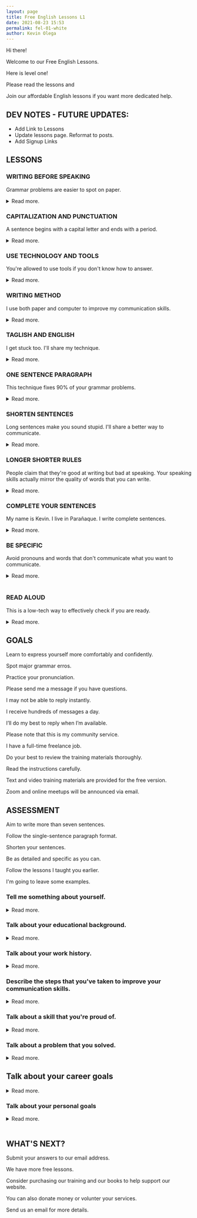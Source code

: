 ```yaml
--- 
layout: page
title: Free English Lessons L1
date: 2021-08-23 15:53
permalink: fel-01-white 
author: Kevin Olega 
--- 
```

Hi there!

Welcome to our Free English Lessons.

Here is level one!

Please read the lessons and

Join our affordable English lessons if you want more dedicated help.

## DEV NOTES - FUTURE UPDATES:

- Add Link to Lessons
- Update lessons page. Reformat to posts.
- Add Signup Links

## LESSONS

### WRITING BEFORE SPEAKING

Grammar problems are easier to spot on paper.

<details>
	<summary>Read more.</summary>
	<p>Write as if you are speaking to another person.</p>
	<p>Practice writing everything that you want to say.</p>
	<p>Include all the details.</p>
	<p>Fix the grammar on paper.</p>
	<p>You'll sound a lot better when you begin speaking.</p>
	<p><a href="">FURTHER READING: LINK TO LESSON</a></p>
</details>

### CAPITALIZATION AND PUNCTUATION

A sentence begins with a capital letter and ends with a period.

<details>
	<summary>Read more.</summary>
	<p>A sentence always begins with a capital letter.</p>
	<p>Proper nouns such as names, places, things, and events begin with a capital letter.</p>
	<p>Kevin, Parañaque City, Philippines, West Contact Services, and other proper nouns are written as capital letters.</p>
	<p>Sentences need to end with a punctuation marke like a period, question mark, or exclamation point.</p>
	<p>Failing to do so will give interviewers a bad impression of your communication skills.</p>
	<p><a href="">FURTHER READING: LINK TO LESSON</a></p>
</details>

### USE TECHNOLOGY AND TOOLS

You're allowed to use tools if you don't know how to answer.

<details>
	<summary>Read more.</summary>
	<p>Use the built-in spelling and grammar checker on Google Docs.</p>
	<p>Use the free Grammarly.com service.</p>
	<p>Google words that you don't know.</p>
	<p>Use Google Translate to get ideas on how to communicate your message.</p>
	<p>Tools help spot 90% of your errors.</p>
	<p>Using tools is not cheating.</p>
	<p><a href="">FURTHER READING: LINK TO LESSON</a></p>
</details>

### WRITING METHOD

I use both paper and computer to improve my communication skills.

<details>
	<summary>Read more.</summary>
	<p>I write my ideas on scratch paper.</p>
	<p>I rewrite important ideas in my notebook.</p>
	<p>I format and encode my writing on my computer.</p>
	<p>I record what I said using my phone.</p>
	<p>I listen to how I sound and write ideas on how to improve my communciation.</p>
	<p>I repeat the process until I'm happy with my message.</p>
	<p><a href="">FURTHER READING: LINK TO LESSON</a></p>
</details>

### TAGLISH AND ENGLISH

I get stuck too. I'll share my technique.

<details>
	<summary>Read more.</summary>
	<p>Write your ideas in Taglish.</p>
	<p>Convert your sentences into English.</p>
	<p>Rewrite your ideas until you are happy with the communication.</p>
	<p>Ideas are easier to process on paper than in your head.</p>
	<p>Always write your ideas even if it's in Filipino, you can always translate if you need to.</p>
	<p><a href="">FURTHER READING: LINK TO LESSON</a></p>
</details>

### ONE SENTENCE PARAGRAPH

This technique fixes 90% of your grammar problems.

<details>
	<summary>Read more.</summary>
	<p>Don't waste your effort composing paragraphs with five or more sentences.</p>
	<p>Treat each sentence like a paragraph.</p>
	<p>Include a space above and below your sentence.</p>
	<p>Give each sentence it's own line.</p>
	<p>You'll easily spot grammar problems when you write in this format.</p>
	<p><a href="">FURTHER READING: LINK TO LESSON</a></p>
</details>

### SHORTEN SENTENCES

Long sentences make you sound stupid. I'll share a better way to communicate.

<details>
	<summary>Read more.</summary>
	<p>Don't put all your ideas in one sencences.</p>
	<p>Keep your sentences short and simple.</p>
	<p>Avoid exceeding seven to eleven words when writing sentences.</p>
	<p>Each sentence should only have one idea.</p>
	<p>Ideas will flow smoother after you learn this lesson.</p>
	<p><a href="">FURTHER READING: LINK TO LESSON</a></p>
</details>


### LONGER SHORTER RULES

People claim that they're good at writing but bad at speaking. Your speaking skills actually mirror the quality of words that you can write.

<details>
	<summary>Read more.</summary>
	<p>Write longer then shorter.</p>
	<p>I write 100 sentences about myself.</p>
	<p>I select the best fifty sentences that I can use in interviews.</p>
	<p>I then select the best twenty sentences that will impress the interviewer.</p>
	<p>I finally select five sentences to introduce myself to the interviewer.</p>
	<p>I use the remaining sentences to answer follow-up questions.</p>
	<p>My name is Kevin.</p>
	<p>I live in Parañaque.</p>
	<p>My previous job was sales.</p>
	<p>I enjoy writing, exercising, and reading books.</p>
	<p>I want to work in a call center to earn ₱30,000 a month.</p>
	<p><a href="">FURTHER READING: LINK TO LESSON</a></p>
</details>

### COMPLETE YOUR SENTENCES

My name is Kevin. I live in Parañaque. I write complete sentences.

<details>
	<summary>Read more.</summary>
	<p>A sentence begins with a capital letter and ends with a punctuation mark.</p>
	<p>A sentence needs to have a subject.</p>
	<p>A sentence needs to have a verb.</p>
	<p>A sentence needs to have an object or receiver of the action.</p>
	<p>Write complete sentences.</p>
	<p>Avoid speaking in phrases.</p>
	<p><a href="">FURTHER READING: LINK TO LESSON</a></p>
</details>

### BE SPECIFIC

Avoid pronouns and words that don't communicate what you want to communicate. 

<details>
	<summary>Read more.</summary>
	<p>It's always a good idea to avoid pronouns. </p>
	<p>Overused pronouns create problems because you can get confused.</p>
	<p>He did it after going there.</p>
	<p>Who did what? What did he do? Where did he go?</p>
	<p>Kevin ate at the restaurant after going to the gym.</p>
	<p>Avoid using pronouns to avoid confusion.</p>
	<p><a href="">FURTHER READING: LINK TO LESSON</a></p>
</details>
<br>


### READ ALOUD

This is a low-tech way to effectively check if you are ready.

<details>
	<summary>Read more.</summary>
	<p>We sometimes don't have access to a spelling and grammar check software.</p>
	<p>Read what you've written aloud.</p>
	<p>Listen to how your writing sounds.</p>
	<p>Are you happy with how the message is delivered?</p>
	<p>Read your writing aloud.</p>
	<p><a href="">FURTHER READING: LINK TO LESSON</a></p>
</details>

## GOALS

Learn to express yourself more comfortably and confidently.

Spot major grammar erros.

Practice your pronunciation.

Please send me a message if you have questions.

I may not be able to reply instantly.

I receive hundreds of messages a day.

I’ll do my best to reply when I’m available.

Please note that this is my community service.

I have a full-time freelance job.

Do your best to review the training materials thoroughly.

Read the instructions carefully.

Text and video training materials are provided for the free version.

Zoom and online meetups will be announced via email.

## ASSESSMENT

Aim to write more than seven sentences.

Follow the single-sentence paragraph format.

Shorten your sentences.

Be as detailed and specific as you can.

Follow the lessons I taught you earlier.

I'm going to leave some examples.

### Tell me something about yourself.

<details>
	<summary>Read more.</summary>
	<p>My name is Kevin.</p>
	<p>I live in Parañaque.</p>
	<p>I worked in sales.</p>
	<p>I enjoy writing and studying.</p>
	<p>I love going to the gym.</p>
	<p>I like investing in computers.</p>
	<p>I'm grateful that I get to work from home.</p>
	<p>I spend my free time taking care of my dogs.</p>
	<p>I can deadlift 365 lbs.</p>
	<p>I plan to go camping after the pandemic.</p>
	<p>Now it's your turn.</p>
	<p>Tell me something about yourself.</p>
	<p><a href="">FURTHER READING: LINK TO LESSON</a></p>
</details>


### Talk about your educational background.

<details>
	<summary>Read more.</summary>
	<p>I studied at iAcademy Makati.</p>
	<p>I studied business management.</p>
	<p>I had some programming courses.</p>
	<p>I learned how to cook in 2016.</p>
	<p>I got interested in sports science so I began studying strength training principles.</p>
	<p>I bought a course in marketing and business writing.</p>
	<p>I learned how to drive in 2018</p>
	<p>I studied negotiations and project management back in 2019.</p>
	<p>I studied CSS in 2020.</p>
	<p>I studied Jekyll in 2021.</p>
	<p>I try to learn a new skill every year.</p>
	<p>I'm studying Javascript and databases this year.</p>
	<p>How about you?</p>
	<p>What topics have you studied</p>
	<p>What topics do you want to study?</p>
	<p><a href="">FURTHER READING: LINK TO LESSON</a></p>
</details>

### Talk about your work history.

<details>
	<summary>Read more.</summary>
	<p>I was a part-time store clerk for a family business in 2005.</p>
	<p>I got my first job as a mall promodizer the same year.</p>
	<p>I worked selling real estate.</p>
	<p>I made ₱300,000 selling real estate.</p>
	<p>I transfered to an insurance company because I thought the work would be easier.</p>
	<p>I didn't get a lot of sales working for an insurance company but I did learn a lot.</p>
	<p>I worked for a Korean language center, and taught English to kids.</p>
	<p>I began working for a call center school in 2007.</p>
	<p>We helped thousands of students get hired in a call center.</p>
	<p>Our call center school opened another company and I became a supervisor.</p>
	<p>Unfortunately the company closed down and found myself unemployed.</p>
	<p>I worked as a freelance salesperson and trainer for a health and beauty company.</p>
	<p>I survived by accepting tutorial jobs near me.</p>
	<p>I later worked for a recruitment company.</p>
	<p>I worked in IT sales and made ₱50k a month.</p>
	<p>I went on a mini-retirement for a year and travel using my savings.</p>
	<p>I worked for West Contact Services in 2013 and became top agent until I left in 2016.</p>
	<p>I started working as a professional writer in 2016.</p>
	<p>I became a VA and got promoted to project manager.</p>
	<p>I've been spending my free time studying different skills like programming and video editing.</p>
	<p>My goal is to earn around $2,500 a month.</p>
	<p>How about you?</p>
	<p>Tell me about your work history.</p>
	<p><a href="">FURTHER READING: LINK TO LESSON</a></p>
</details>

### Describe the steps that you've taken to improve your communication skills.


<details>
	<summary>Read more.</summary>
	<p>I read a lot of books.</p>
	<p>I've been writing about my ideas and experience since 2005.</p>
	<p>I write every day.</p>
	<p>I listen to podcasts, audiobooks, interviews, and write notes.</p>
	<p>I have ten boxes full of notes.</p>
	<p>I have about 50,000 notes on my computer.</p>
	<p>I also make an effort to teach others what I know.</p>
	<p>I talk to people whenever possible.</p>
	<p>I share my ideas.</p>
	<p>I try to teach or sell something.</p>
	<p>I fail a lot but I feel that I get better with every failure.</p>
	<p>I used to watch a lot of movies but I don't feel that I make progress.</p>
	<p>I've only made progress when I'm opening my mouth or moving my hands.</p>
	<p>How about you?</p>
	<p>What steps have you taken to improve your communication skills?</p>
	<p><a href="">FURTHER READING: LINK TO LESSON</a></p>
</details>

### Talk about a skill that you're proud of.


<details>
	<summary>Read more.</summary>
	<p>I'm proud of my cooking skills.</p>
	<p>I got into an accident when I was younger.</p>
	<p>My family kept me out of the kitchen and as a result I didn't have any cooking skills.</p>
	<p>I only learned how to cook when I turned twenty six.</p>
	<p>I bought a beginners cook book.</p>
	<p>I bought a giant french cook book.</p>
	<p>I studies videos of Jamie Oliver, Gordon Ramsay, and Heston Blumenthal.</p>
	<p>I watched the videos again and again.</p>
	<p>I bought tools and ingredients then tested the recipes at home.</p>
	<p>I invited friends to eat at my home during my rest days.</p>
	<p>I volunteered to help at the kitchen or cook during gatherings.</p>
	<p>I made friends with chefs and people in the food business.</p>
	<p>I asked for tips and feedback on my cooking.</p>
	<p>I made a friend at my call center job and we began selling food at the office.</p>
	<p>I made a lot of money selling food at the call center.</p>
	<p>I only cook beef and eggs these days.</p>
	<p>I ocassionally make cheesecake and give a box to my friends as gifts.</p>
	<p>I learned a lot of things that I was missing when I learned how to cook.</p>
	<p>I remember that I got my call center job by talking about my cooking skills.</p>
	<p>How about you?</p>
	<p>Tell me about a skill that you're proud of.</p>
	<p><a href="">FURTHER READING: LINK TO LESSON</a></p>
</details>

###  Talk about a problem that you solved.

<details>
	<summary>Read more.</summary>
	<p>Our family didn't have enough money.</p>
	<p>I got kicked out of college because of poor communication skills.</p>
	<p>I got a job at a promodizer.</p>
	<p>I was only earning six thousand pesos a month.</p>
	<p>My boss recommended I continue studying.</p>
	<p>I spent money buying books.</p>
	<p>I spent my bonus to pay for training and seminars.</p>
	<p>I got better jobs when I got better skills.</p>
	<p>I started getting better quality jobs as my communication got better.</p>
	<p>I've received support and advice that got me to where I am today.</p>
	<p>It wasn't always easy.</p>
	<p>Speaking to people is hard.</p>
	<p>I was a naturally shy person.</p>
	<p>I tended to say the wrong words.</p>
	<p>I was always rejected by people.</p>
	<p>I spent a long time feeling depressed.</p>
	<p>I kept going anyway.</p>
	<p>I spent all my available resources to learn skills and get better.</p>
	<p>I was writing and taking notes every day.</p>
	<p>I was studying on the bus, during lunch breaks, and before going to sleep.</p>
	<p>I said no to a lot of invitations.</p>
	<p>I eventually won.</p>
	<p>However, it wasn't easy.</p>
	<p>Learning skills seems to be the best solution to solving personal and financial problems.</p>
	<p>How about you?</p>
	<p>Share a story about how you solved a problem.</p>

	<p><a href="">FURTHER READING: LINK TO LESSON</a></p>
</details>

## Talk about your career goals

<details>
	<summary>Read more.</summary>
	<p>It's unfortunate that I'm writing this in 2021.</p>
	<p>I already achieved most of my career goals.</p>
	<p>I've hit all the milestones that I thought I could only wish or pray for when I was younger.</p>
	<p>I've sold enough product to get a six-figure income.</p>
	<p>I've helped hundreds of people get hired at their dream jobs.</p>
	<p>I've worked in IT.</p>
	<p>I've worked in recruitment.</p>
	<p>I've worked in sales.</p>
	<p>I've become a trainer.</p>
	<p>I've become a top agent.</p>
	<p>I've been promoted to a manager position.</p>
	<p>I've gone on a mini-retirement.</p>
	<p>I can now work from anywhere with an internet connection.</p>
	<p>I'm already at my target.</p>
	<p>There are a few things that I'm aiming for.</p>
	<p>I'm looking to increase my income to $2,500 a month through my job.</p>
	<p>I'd like to get better at making videos.</p>
	<p>I'd like to complete my programming lessons.</p>
	<p>That's it.</p>
	<p>How about you?</p>
	<p>What are your career goals?</p>
	<p><a href="">FURTHER READING: LINK TO LESSON</a></p>
</details>

### Talk about your personal goals

<details>
	<summary>Read more.</summary>
	<p>I'm really happy where I am right now.</p>
	<p>I've already bought everything that I've wanted to buy.</p>
	<p>I have a few more items on my list.</p>
	<p>I'd love to increase my income to $2,500 a month.</p>
	<p>I'd love to learn how to program.</p>
	<p>I'd love to spend time practicing boxing and jiujitsu.</p>
	<p>I'd love to go on hiking and camping trips.</p>
	<p>I'd love to hire a second assistant to take over some of my jobs so I can spend more time watching anime.</p>
	<p>That's it.</p>
	<p>How about you?</p>
	<p>What are your personal goals?</p>
	<p><a href="">FURTHER READING: LINK TO LESSON</a></p>
</details>
<br>

## WHAT'S NEXT?

Submit your answers to our email address.

We have more free lessons.

Consider purchasing our training and our books to help support our website.

You can also donate money or volunter your services.

Send us an email for more details.

